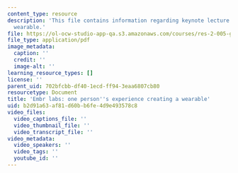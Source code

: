 ```yaml
---
content_type: resource
description: 'This file contains information regarding keynote lecture: creating a
  wearable.'
file: https://ol-ocw-studio-app-qa.s3.amazonaws.com/courses/res-2-005-girls-who-build-make-your-own-wearables-workshop-spring-2015/b2d91a63af81d60bb6fe4d9e493578c8_MITRES_2_005S15_KeyNote.pdf
file_type: application/pdf
image_metadata:
  caption: ''
  credit: ''
  image-alt: ''
learning_resource_types: []
license: ''
parent_uid: 702bfcbb-df40-1ecd-ff94-3eaa6807cb80
resourcetype: Document
title: 'Embr labs: one person''s experience creating a wearable'
uid: b2d91a63-af81-d60b-b6fe-4d9e493578c8
video_files:
  video_captions_file: ''
  video_thumbnail_file: ''
  video_transcript_file: ''
video_metadata:
  video_speakers: ''
  video_tags: ''
  youtube_id: ''
---
```

